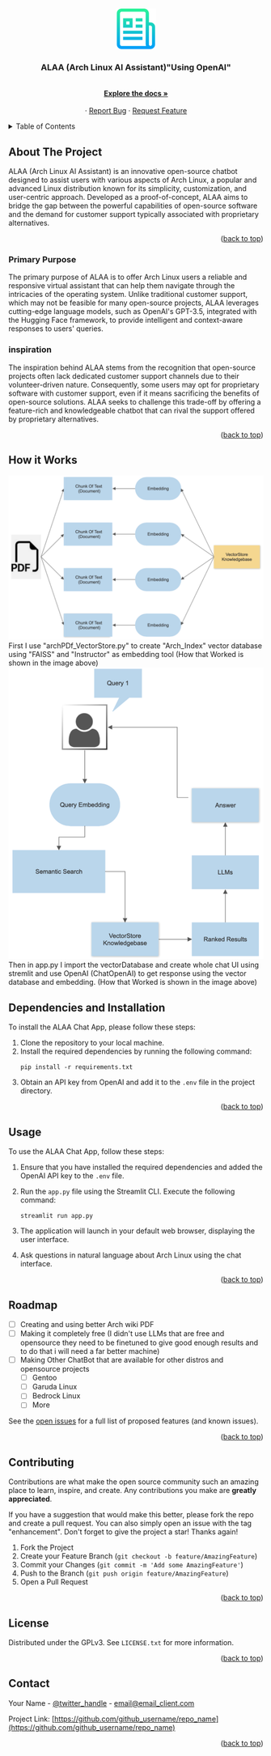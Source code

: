 <a name="readme-top"></a>


<!-- PROJECT LOGO -->
<br />
<div align="center">
  <a href="https://github.com/ssinghtanwar/ALAA">
    <img src="images/logo.png" alt="Logo" width="80" height="80">
  </a>

<h3 align="center">ALAA (Arch Linux AI Assistant)"Using OpenAI"</h3>

  <p align="center">
    <br />
    <a href="https://github.com/ssinghtanwar/ALAA"><strong>Explore the docs »</strong></a>
    <br />
    <br />
    ·
    <a href="https://github.com/ssinghtanwar/ALAA/issues">Report Bug</a>
    ·
    <a href="https://github.com/ssinghtanwar/ALAA/issues">Request Feature</a>
  </p>
</div>

<!-- TABLE OF CONTENTS -->
<details>
  <summary>Table of Contents</summary>
  <ol>
    <li>
      <a href="#about-the-project">About The Project</a>
      <ul>
        <li><a href="#Primary Purpose">Primary Purpose</a></li>
        <li><a href='#Inspiration'>Inspiration</a></li>
      </ul>
    </li>
    <li><a href="#How it Works">How it Works</a></li>
    <li><a href="#Dependencies and Installation">Dependencies and Installation</a></li>
    <li><a href="#usage">Usage</a></li>
    <li><a href="#roadmap">Roadmap</a></li>
    <li><a href="#contributing">Contributing</a></li>
    <li><a href="#license">License</a></li>
    <li><a href="#contact">Contact</a></li>
  </ol>
</details>

<!-- ABOUT THE PROJECT -->

## About The Project

ALAA (Arch Linux AI Assistant) is an innovative open-source chatbot designed to assist users with various aspects of Arch Linux, a popular and advanced Linux distribution known for its simplicity, customization, and user-centric approach. Developed as a proof-of-concept, ALAA aims to bridge the gap between the powerful capabilities of open-source software and the demand for customer support typically associated with proprietary alternatives.

<p align="right">(<a href="#readme-top">back to top</a>)</p>

### Primary Purpose

The primary purpose of ALAA is to offer Arch Linux users a reliable and responsive virtual assistant that can help them navigate through the intricacies of the operating system. Unlike traditional customer support, which may not be feasible for many open-source projects, ALAA leverages cutting-edge language models, such as OpenAI's GPT-3.5, integrated with the Hugging Face framework, to provide intelligent and context-aware responses to users' queries.

### inspiration

The inspiration behind ALAA stems from the recognition that open-source projects often lack dedicated customer support channels due to their volunteer-driven nature. Consequently, some users may opt for proprietary software with customer support, even if it means sacrificing the benefits of open-source solutions. ALAA seeks to challenge this trade-off by offering a feature-rich and knowledgeable chatbot that can rival the support offered by proprietary alternatives.

<p align="right">(<a href="#readme-top">back to top</a>)</p>

<!-- How it Works -->

## How it Works

<img src="images/FlowChart_Arch_VectorStore.png" alt="FlowChart_Arch_VectorStore"><br>
First I use "archPDf_VectorStore.py" to create "Arch_Index" vector database using "FAISS" and "Instructor" as embedding tool (How that Worked is shown in the image above) <br>
<img src="images/FlawChart_app_Chatbot.png" alt="images/FlawChart_app_Chatbot"><br>
Then in app.py I import the vectorDatabase and create whole chat UI using stremlit and use OpenAI (ChatOpenAI) to get response using the vector database and embedding. (How that Worked is shown in the image above)

## Dependencies and Installation

To install the ALAA Chat App, please follow these steps:

1. Clone the repository to your local machine.
2. Install the required dependencies by running the following command:
   ```
   pip install -r requirements.txt
   ```
3. Obtain an API key from OpenAI and add it to the `.env` file in the project directory.
<p align="right">(<a href="#readme-top">back to top</a>)</p>

<!-- USAGE EXAMPLES -->

## Usage

To use the ALAA Chat App, follow these steps:

1. Ensure that you have installed the required dependencies and added the OpenAI API key to the `.env` file.
2. Run the `app.py` file using the Streamlit CLI. Execute the following command:

   ```
   streamlit run app.py
   ```

3. The application will launch in your default web browser, displaying the user interface.

4. Ask questions in natural language about Arch Linux using the chat interface.

<p align="right">(<a href="#readme-top">back to top</a>)</p>

<!-- ROADMAP -->

## Roadmap

- [ ] Creating and using better Arch wiki PDF
- [ ] Making it completely free (I didn't use LLMs that are free and opensource they need to be finetuned to give good enough results and to do that i will need a far better machine)
- [ ] Making Other ChatBot that are available for other distros and opensource projects
  - [ ] Gentoo
  - [ ] Garuda Linux
  - [ ] Bedrock Linux
  - [ ] More

See the [open issues](https://github.com/github_username/repo_name/issues) for a full list of proposed features (and known issues).

<p align="right">(<a href="#readme-top">back to top</a>)</p>

<!-- CONTRIBUTING -->

## Contributing

Contributions are what make the open source community such an amazing place to learn, inspire, and create. Any contributions you make are **greatly appreciated**.

If you have a suggestion that would make this better, please fork the repo and create a pull request. You can also simply open an issue with the tag "enhancement".
Don't forget to give the project a star! Thanks again!

1. Fork the Project
2. Create your Feature Branch (`git checkout -b feature/AmazingFeature`)
3. Commit your Changes (`git commit -m 'Add some AmazingFeature'`)
4. Push to the Branch (`git push origin feature/AmazingFeature`)
5. Open a Pull Request

<p align="right">(<a href="#readme-top">back to top</a>)</p>

<!-- LICENSE -->

## License

Distributed under the GPLv3. See `LICENSE.txt` for more information.

<p align="right">(<a href="#readme-top">back to top</a>)</p>

<!-- CONTACT -->

## Contact

Your Name - [@twitter_handle](https://twitter.com/twitter_handle) - email@email_client.com

Project Link: [https://github.com/github_username/repo_name](https://github.com/github_username/repo_name)

<p align="right">(<a href="#readme-top">back to top</a>)</p>
